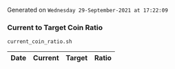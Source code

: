 Generated on `Wednesday 29-September-2021 at 17:22:09`

### Current to Target Coin Ratio
`current_coin_ratio.sh`

Date|Current|Target|Ratio
---|---|---|---
